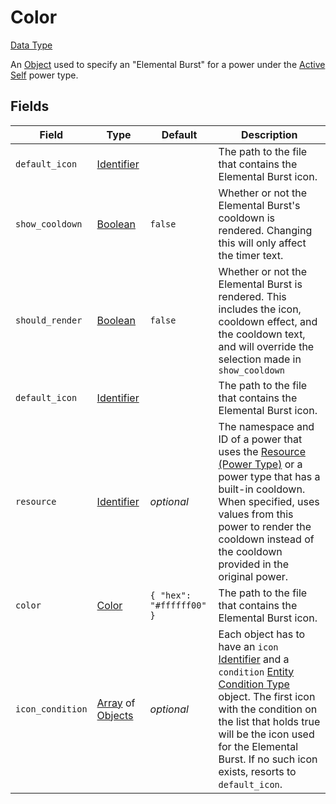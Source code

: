# Color

[Data Type](../types/data_types.md)

An [Object](<https://origins.readthedocs.io/en/latest/types/data_types/object/>) used to specify an "Elemental Burst" for a power under the [Active Self](../power_types/active_self.md) power type.

## Fields
| Field   | Type | Default    | Description |
|---------|------|------------|-------------|
|`default_icon`     |[Identifier](<https://origins.readthedocs.io/en/latest/types/data_types/identifier/>)| |The path to the file that contains the Elemental Burst icon.
|`show_cooldown`    |[Boolean](https://origins.readthedocs.io/en/latest/types/data_types/boolean/)|`false`|Whether or not the Elemental Burst's cooldown is rendered. Changing this will only affect the timer text.|
|`should_render`    |[Boolean](https://origins.readthedocs.io/en/latest/types/data_types/boolean/)|`false`|Whether or not the Elemental Burst is rendered. This includes the icon, cooldown effect, and the cooldown text, and will override the selection made in `show_cooldown`|
|`default_icon`     |[Identifier](<https://origins.readthedocs.io/en/latest/types/data_types/identifier/>)| |The path to the file that contains the Elemental Burst icon.
|`resource`   |[Identifier](<https://origins.readthedocs.io/en/latest/types/data_types/identifier/>)|*optional*|The namespace and ID of a power that uses the [Resource (Power Type)](https://origins.readthedocs.io/en/latest/types/power_types/resource/) or a power type that has a built-in cooldown. When specified, uses values from this power to render the cooldown instead of the cooldown provided in the original power.|
|`color`     |[Color](./color.md)|`{ "hex": "#ffffff00" }`|The path to the file that contains the Elemental Burst icon.|
|`icon_condition`   |[Array](<https://origins.readthedocs.io/en/latest/types/data_types/array/>) of [Objects](<https://origins.readthedocs.io/en/latest/types/data_types/object/>)|*optional*|Each object has to have an `icon` [Identifier](<https://origins.readthedocs.io/en/latest/types/data_types/identifier/>) and a `condition` [Entity Condition Type](https://origins.readthedocs.io/en/latest/types/entity_condition_types/) object. The first icon with the condition on the list that holds true will be the icon used for the Elemental Burst. If no such icon exists, resorts to `default_icon`. |